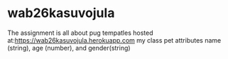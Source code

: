 # wab26kasuvojula
The assignment is all about pug tempatles
hosted at:<https://wab26kasuvojula.herokuapp.com>
my class pet attributes name (string), age (number), and gender(string)